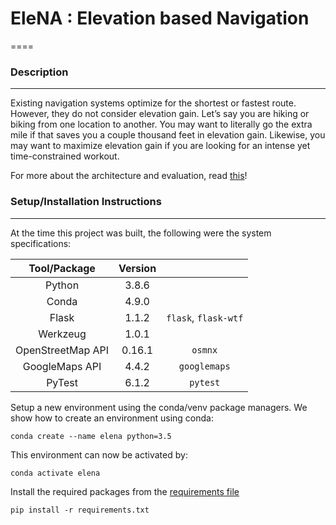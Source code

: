 # EleNA : Elevation based Navigation
====

### Description

---
Existing navigation systems optimize for the shortest or fastest route. 
However, they do not consider elevation gain. 
Let’s say you are hiking or biking from one location to another. 
You may want to literally go the extra mile if that saves you a couple thousand feet in elevation gain. 
Likewise, you may want to maximize elevation gain if you are looking for an intense yet time-constrained workout.


For more about the architecture and evaluation, read [this](EleNa/README.MD)!


### Setup/Installation Instructions

----

At the time this project was built, the following were the system specifications:

|Tool/Package|Version||
|:---:|:---:|:---:|
|Python |3.8.6||
|Conda |4.9.0||
|Flask|1.1.2|`flask`, `flask-wtf`|
|Werkzeug|1.0.1||
|OpenStreetMap API|0.16.1|`osmnx`|
|GoogleMaps API|4.4.2|`googlemaps`|
|PyTest|6.1.2|`pytest`|


Setup a new environment using the conda/venv package managers.
We show how to create an environment using conda:

```shell script
conda create --name elena python=3.5
```

This environment can now be activated by:
```shell script
conda activate elena
```

Install the required packages from the [requirements file](EleNa/docs/requirements.txt)

```shell script
pip install -r requirements.txt
```

